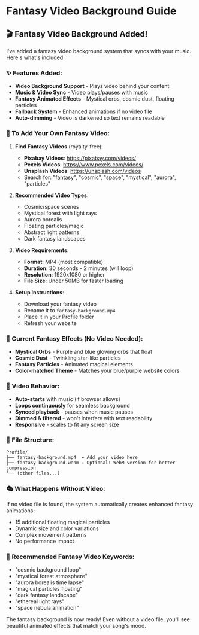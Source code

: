# Fantasy Video Background Guide

## 🎬 Fantasy Video Background Added!

I've added a fantasy video background system that syncs with your music. Here's what's included:

### ✨ Features Added:
- **Video Background Support** - Plays video behind your content
- **Music & Video Sync** - Video plays/pauses with music
- **Fantasy Animated Effects** - Mystical orbs, cosmic dust, floating particles
- **Fallback System** - Enhanced animations if no video file
- **Auto-dimming** - Video is darkened so text remains readable

### 🎥 To Add Your Own Fantasy Video:

1. **Find Fantasy Videos** (royalty-free):
   - **Pixabay Videos**: https://pixabay.com/videos/
   - **Pexels Videos**: https://www.pexels.com/videos/
   - **Unsplash Videos**: https://unsplash.com/videos
   - Search for: "fantasy", "cosmic", "space", "mystical", "aurora", "particles"

2. **Recommended Video Types**:
   - Cosmic/space scenes
   - Mystical forest with light rays
   - Aurora borealis
   - Floating particles/magic
   - Abstract light patterns
   - Dark fantasy landscapes

3. **Video Requirements**:
   - **Format**: MP4 (most compatible)
   - **Duration**: 30 seconds - 2 minutes (will loop)
   - **Resolution**: 1920x1080 or higher
   - **File Size**: Under 50MB for faster loading

4. **Setup Instructions**:
   - Download your fantasy video
   - Rename it to `fantasy-background.mp4`
   - Place it in your Profile folder
   - Refresh your website

### 🎨 Current Fantasy Effects (No Video Needed):
- **Mystical Orbs** - Purple and blue glowing orbs that float
- **Cosmic Dust** - Twinkling star-like particles
- **Fantasy Particles** - Animated magical elements
- **Color-matched Theme** - Matches your blue/purple website colors

### 🔧 Video Behavior:
- **Auto-starts** with music (if browser allows)
- **Loops continuously** for seamless background
- **Synced playback** - pauses when music pauses
- **Dimmed & filtered** - won't interfere with text readability
- **Responsive** - scales to fit any screen size

### 📂 File Structure:
```
Profile/
├── fantasy-background.mp4  ← Add your video here
├── fantasy-background.webm ← Optional: WebM version for better compression
└── (other files...)
```

### 🎭 What Happens Without Video:
If no video file is found, the system automatically creates enhanced fantasy animations:
- 15 additional floating magical particles
- Dynamic size and color variations
- Complex movement patterns
- No performance impact

### 🌟 Recommended Fantasy Video Keywords:
- "cosmic background loop"
- "mystical forest atmosphere"
- "aurora borealis time lapse"
- "magical particles floating"
- "dark fantasy landscape"
- "ethereal light rays"
- "space nebula animation"

The fantasy background is now ready! Even without a video file, you'll see beautiful animated effects that match your song's mood.
